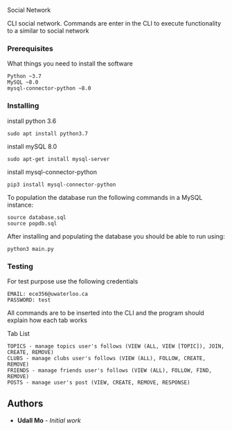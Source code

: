 Social Network

CLI social network. Commands are enter in the CLI to execute functionality to a similar to social network

### Prerequisites

What things you need to install the software

```
Python ~3.7
MySQL ~8.0
mysql-connector-python ~8.0
```

### Installing
install python 3.6
```
sudo apt install python3.7
```
install mySQL 8.0
```
sudo apt-get install mysql-server
```

install mysql-connector-python
```
pip3 install mysql-connector-python
```

To population the database run the following commands in a MySQL instance:
```
source database.sql
source popdb.sql
```
After installing and populating the database you should be able to run using:

```
python3 main.py
```

### Testing
For test purpose use the following credentials
```
EMAIL: ece356@uwaterloo.ca
PASSWORD: test
```

All commands are to be inserted into the CLI and the program should explain how each tab works

Tab List
```
TOPICS - manage topics user's follows (VIEW (ALL, VIEW [TOPIC]), JOIN, CREATE, REMOVE)
CLUBS - manage clubs user's follows (VIEW (ALL), FOLLOW, CREATE, REMOVE)
FRIENDS - manage friends user's follows (VIEW (ALL), FOLLOW, FIND, REMOVE)
POSTS - manage user's post (VIEW, CREATE, REMOVE, RESPONSE)
```

## Authors

* **Udall Mo** - *Initial work*
